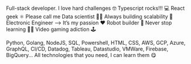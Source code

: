 Full-stack developer. I love hard challenges 🤓
Typescript rocks!!! 💻
React geek ⚛️
Please call me Data scientist 👨‍🔬
Always building scalability 🚀
Electronic Engineer —> It’s my passion ❤️
Robot builder 🤖
Never stop learning 👨‍🏫
Video gaming adiction 🕹

Python, Golang, NodeJS, SQL, Powershell, HTML, CSS, AWS, GCP, Azure, GraphQL, CI/CD, Datadog, Tableau, Datastudio, VMWare, Firebase, BigQuery... All technologies that you need, I can learn them 😋
